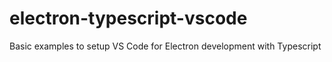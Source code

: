 # electron-typescript-vscode
Basic examples to setup VS Code for Electron development with Typescript
